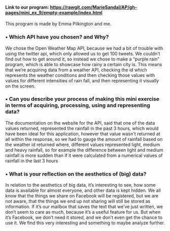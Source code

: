 
#### Link to our program: https://rawgit.com/MarieSandal/AP/gh-pages/mini_ex_9/empty-example/index.html
This program is made by Emma Pilkington and me.


### •	Which API have you chosen? and Why?
We chose the Open Weather Map API, because we had a bit of trouble with using the twitter api, which only allowed us to get 100 tweets. We couldn’t find out how to get around it, so instead we chose to make a “purple rain” program, which is able to showcase how rainy a certain city is. This means that we’re acquiring data from a weather API, checking the id which represents the weather conditions and then checking those values with values for different intensities of rain fall, and then representing it visually on the screen.
### •	Can you describe your process of making this mini exercise in terms of acquiring, processing, using and representing data?
The documentation on the website for the API, said that one of the data values returned, represented the rainfall in the past 3 hours, which would have been ideal for this application, however that value wasn't returned at all within the response, so we had to gauge the amount of rainfall based on the weather id returned where, different values represented light, medium and heavy rainfall, so for example the difference between light and medium rainfall is more sudden than if it were calculated from a numerical values of rainfall in the last 3 hours
### •	What is your reflection on the aesthetics of (big) data?
In relation to the aesthetics of big data, it’s interesting to see, how some data is available for almost everyone, and other data is kept hidden. We all know that the things we share on Facebook will be registered, but we are not aware, that the things we end up not sharing will still be stored as information. If it’s our mailbox that saves the text that we’ve just written, we don’t seem to care as much, because it’s a useful feature for us. But when it’s Facebook, we don’t need it stored, and we don’t even get the chance to use it. We find this very interesting and something to maybe analyze further.
